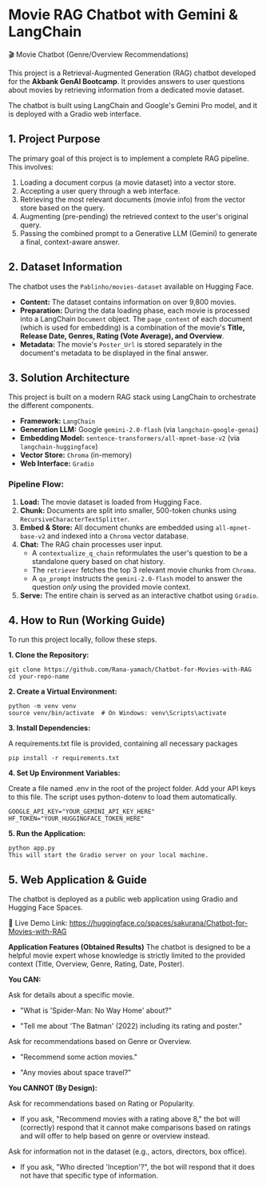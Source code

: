 
# Movie RAG Chatbot with Gemini & LangChain
🎬 Movie Chatbot (Genre/Overview Recommendations)

This project is a Retrieval-Augmented Generation (RAG) chatbot developed for the **Akbank GenAI Bootcamp**. It provides answers to user questions about movies by retrieving information from a dedicated movie dataset.

The chatbot is built using LangChain and Google's Gemini Pro model, and it is deployed with a Gradio web interface.

## 1. Project Purpose

The primary goal of this project is to implement a complete RAG pipeline. This involves:
1.  Loading a document corpus (a movie dataset) into a vector store.
2.  Accepting a user query through a web interface.
3.  Retrieving the most relevant documents (movie info) from the vector store based on the query.
4.  Augmenting (pre-pending) the retrieved context to the user's original query.
5.  Passing the combined prompt to a Generative LLM (Gemini) to generate a final, context-aware answer.

## 2. Dataset Information

The chatbot uses the `Pablinho/movies-dataset` available on Hugging Face.

* **Content:** The dataset contains information on over 9,800 movies.
* **Preparation:** During the data loading phase, each movie is processed into a LangChain `Document` object. The `page_content` of each document (which is used for embedding) is a combination of the movie's
**Title, Release Date, Genres, Rating (Vote Average), and Overview**.
* **Metadata:** The movie's `Poster_Url` is stored separately in the document's metadata to be displayed in the final answer.

## 3. Solution Architecture

This project is built on a modern RAG stack using LangChain to orchestrate the different components.

* **Framework:** `LangChain`
* **Generation LLM:** Google `gemini-2.0-flash` (via `langchain-google-genai`) 
* **Embedding Model:** `sentence-transformers/all-mpnet-base-v2` (via `langchain-huggingface`) 
* **Vector Store:** `Chroma` (in-memory) 
* **Web Interface:** `Gradio` 

### Pipeline Flow:
1.  **Load:** The movie dataset is loaded from Hugging Face.
2.  **Chunk:** Documents are split into smaller, 500-token chunks using `RecursiveCharacterTextSplitter`.
3.  **Embed & Store:** All document chunks are embedded using `all-mpnet-base-v2` and indexed into a `Chroma` vector database.
4.  **Chat:** The RAG chain processes user input.
    * A `contextualize_q_chain` reformulates the user's question to be a standalone query based on chat history.
    * The `retriever` fetches the top 3 relevant movie chunks from `Chroma`.
    * A `qa_prompt` instructs the `gemini-2.0-flash` model to answer the question *only* using the provided movie context.
5.  **Serve:** The entire chain is served as an interactive chatbot using `Gradio`.

## 4. How to Run (Working Guide)

To run this project locally, follow these steps.

**1. Clone the Repository:**


```
git clone https://github.com/Rana-yamach/Chatbot-for-Movies-with-RAG
cd your-repo-name
```

**2. Create a Virtual Environment:**

```
python -m venv venv
source venv/bin/activate  # On Windows: venv\Scripts\activate
```

**3. Install Dependencies:**


A requirements.txt file is provided, containing all necessary packages


```
pip install -r requirements.txt
```

**4. Set Up Environment Variables:** 


Create a file named .env in the root of the project folder. Add your API keys to this file. The script uses python-dotenv to load them automatically.
```
GOOGLE_API_KEY="YOUR_GEMINI_API_KEY_HERE"
HF_TOKEN="YOUR_HUGGINGFACE_TOKEN_HERE"
```

**5. Run the Application:**


```
python app.py
This will start the Gradio server on your local machine.
```

## 5. Web Application & Guide


The chatbot is deployed as a public web application using Gradio and Hugging Face Spaces.


🚀 Live Demo Link: https://huggingface.co/spaces/sakurana/Chatbot-for-Movies-with-RAG

**Application Features (Obtained Results)**
The chatbot is designed to be a helpful movie expert whose knowledge is strictly limited to the provided context (Title, Overview, Genre, Rating, Date, Poster).

**You CAN:**

Ask for details about a specific movie.

* "What is 'Spider-Man: No Way Home' about?" 

* "Tell me about 'The Batman' (2022) including its rating and poster." 

Ask for recommendations based on Genre or Overview.

* "Recommend some action movies."

* "Any movies about space travel?"

**You CANNOT (By Design):**

Ask for recommendations based on Rating or Popularity.

* If you ask, "Recommend movies with a rating above 8," the bot will (correctly) respond that it cannot make comparisons based on ratings and will offer to help based on genre or overview instead.

Ask for information not in the dataset (e.g., actors, directors, box office).

* If you ask, "Who directed 'Inception'?", the bot will respond that it does not have that specific type of information.
